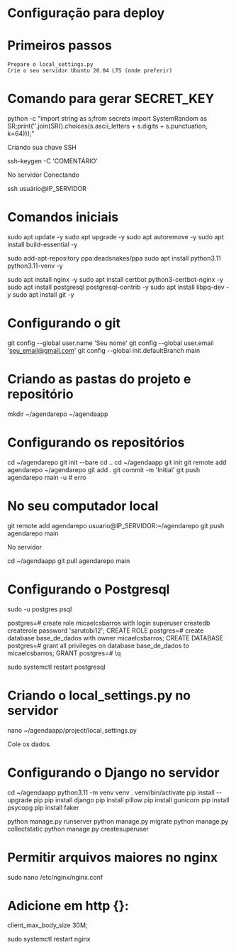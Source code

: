 # Configuração para deploy
# Primeiros passos

    Prepare o local_settings.py
    Crie o seu servidor Ubuntu 20.04 LTS (onde preferir)

# Comando para gerar SECRET_KEY

python -c "import string as s;from secrets import SystemRandom as SR;print(''.join(SR().choices(s.ascii_letters + s.digits + s.punctuation, k=64)));"

Criando sua chave SSH

ssh-keygen -C 'COMENTÁRIO'

No servidor
Conectando

ssh usuário@IP_SERVIDOR

# Comandos iniciais

sudo apt update -y
sudo apt upgrade -y
sudo apt autoremove -y
sudo apt install build-essential -y

sudo add-apt-repository ppa:deadsnakes/ppa
sudo apt install python3.11 python3.11-venv -y

sudo apt install nginx -y
sudo apt install certbot python3-certbot-nginx -y
sudo apt install postgresql postgresql-contrib -y
sudo apt install libpq-dev -y
sudo apt install git -y

# Configurando o git

git config --global user.name 'Seu nome'
git config --global user.email 'seu_email@gmail.com'
git config --global init.defaultBranch main

# Criando as pastas do projeto e repositório

mkdir ~/agendarepo ~/agendaapp

# Configurando os repositórios

cd ~/agendarepo
git init --bare
cd ..
cd ~/agendaapp
git init
git remote add agendarepo ~/agendarepo
git add .
git commit -m 'Initial'
git push agendarepo main -u # erro

# No seu computador local

git remote add agendarepo usuario@IP_SERVIDOR:~/agendarepo
git push agendarepo main

No servidor

cd ~/agendaapp
git pull agendarepo main

# Configurando o Postgresql

sudo -u postgres psql

postgres=# create role micaelcsbarros with login superuser createdb createrole password 'sarutobi12';
CREATE ROLE
postgres=# create database base_de_dados with owner micaelcsbarros;
CREATE DATABASE
postgres=# grant all privileges on database base_de_dados to micaelcsbarros;
GRANT
postgres=# \q

sudo systemctl restart postgresql

# Criando o local_settings.py no servidor

nano ~/agendaapp/project/local_settings.py

Cole os dados.
# Configurando o Django no servidor

cd ~/agendaapp
python3.11 -m venv venv
. venv/bin/activate
pip install --upgrade pip
pip install django
pip install pillow
pip install gunicorn
pip install psycopg
pip install faker

python manage.py runserver
python manage.py migrate
python manage.py collectstatic
python manage.py createsuperuser

# Permitir arquivos maiores no nginx

sudo nano /etc/nginx/nginx.conf

# Adicione em http {}:

client_max_body_size 30M;

sudo systemctl restart nginx
